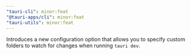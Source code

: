 ```yaml
---
"tauri-cli": minor:feat
"@tauri-apps/cli": minor:feat
"tauri-utils": minor:feat
---
```


Introduces a new configuration option that allows you to specify custom folders to watch for changes when running `tauri dev`.
